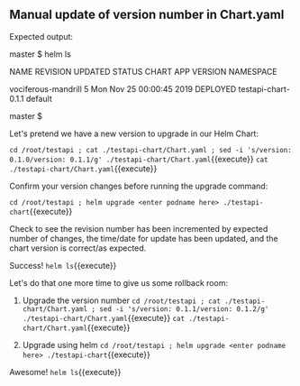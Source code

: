 
## Manual update of version number in Chart.yaml

Expected output:

master $ helm ls

NAME                    REVISION        UPDATED                         STATUS          CHART                   APP VERSION     NAMESPACE

vociferous-mandrill     5               Mon Nov 25 00:00:45 2019        DEPLOYED        testapi-chart-0.1.1                     default

master $


Let's pretend we have a new version to upgrade in our Helm Chart:

`cd /root/testapi ; cat ./testapi-chart/Chart.yaml ; sed -i 's/version: 0.1.0/version: 0.1.1/g' ./testapi-chart/Chart.yaml`{{execute}}
`cat ./testapi-chart/Chart.yaml`{{execute}}

Confirm your version changes before running the upgrade command:

`cd /root/testapi ; helm upgrade <enter podname here> ./testapi-chart`{{execute}}

Check to see the revision number has been incremented by expected number of changes, 
the time/date for update has been updated, and the chart version is correct/as expected.

Success!
`helm ls`{{execute}}

Let's do that one more time to give us some rollback room:

1. Upgrade the version number
`cd /root/testapi ; cat ./testapi-chart/Chart.yaml ; sed -i 's/version: 0.1.1/version: 0.1.2/g' ./testapi-chart/Chart.yaml`{{execute}}
`cat ./testapi-chart/Chart.yaml`{{execute}}

2. Upgrade using helm
`cd /root/testapi ; helm upgrade <enter podname here> ./testapi-chart`{{execute}}

Awesome!
`helm ls`{{execute}}
